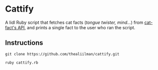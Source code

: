 # Cattify
A lidl Ruby script that fetches cat facts (_tongue twister, mind..._) from [cat-fact's API](https://cat-fact.herokuapp.com/facts), and prints a single fact to the user who ran the script.

## Instructions
```
git clone https://github.com/thealiilman/cattify.git
```
```
ruby cattify.rb
```
